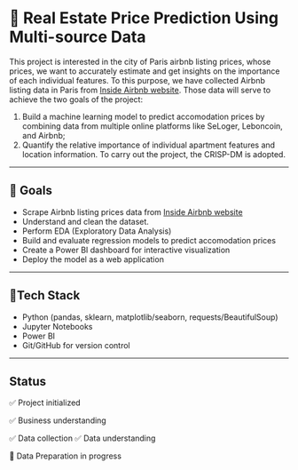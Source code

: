 # 🚀 Real Estate Price Prediction Using Multi-source Data
This project is interested in the city of Paris airbnb listing prices, whose prices, we want to accurately estimate and get insights on the importance of each individual features.
To this purpose, we have collected Airbnb listing data in Paris from [Inside Airbnb website](https://insideairbnb.com/fr/get-the-data/).
Those data will serve to achieve the two goals of the project: 
1. Build a machine learning model to predict accomodation prices by combining data from multiple online platforms like SeLoger, Leboncoin, and Airbnb;
2. Quantify the relative importance of individual apartment features and location information. 
To carry out the project, the CRISP-DM is adopted.
---

## 📍 Goals
- Scrape Airbnb listing prices data from [Inside Airbnb website](https://insideairbnb.com/fr/get-the-data/)
- Understand and clean the dataset.
- Perform EDA (Exploratory Data Analysis)
- Build and evaluate regression models to predict accomodation prices
- Create a Power BI dashboard for interactive visualization
- Deploy the model as a web application
---
## 🧰Tech Stack
- Python (pandas, sklearn, matplotlib/seaborn, requests/BeautifulSoup)
- Jupyter Notebooks
- Power BI
- Git/GitHub for version control
---
## Status
✅ Project initialized

✅ Business understanding

✅ Data collection
✅ Data understanding

🚧 Data Preparation in progress
